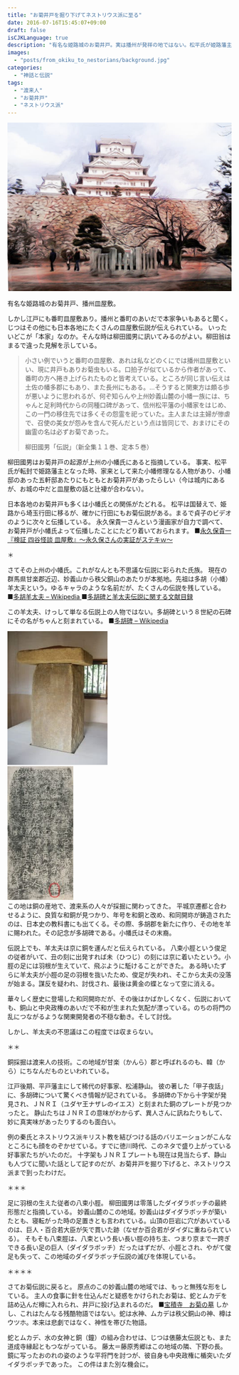 ```yaml
---
title: "お菊井戸を掘り下げてネストリウス派に至る"
date: 2016-07-16T15:45:07+09:00
draft: false
isCJKLanguage: true
description: "有名な姫路城のお菊井戸。実は播州が発祥の地ではない。松平氏が姫路藩主として転封されてきた時、家来に小幡修理がいた。小幡氏は他地域でもお菊井戸伝説を振りまいている。上州の氏族で、地元にも当然お菊井戸伝承がある。しかし、それにとどまらない。多胡碑、羊大夫、羽の生えた足を持つ飛脚、そしてネストリウス派へと導かれていく。"
images:
  - "posts/from_okiku_to_nestorians/background.jpg" 
categories:
  - "神話と伝説"
tags:
  - "渡来人"
  - "お菊井戸"
  - "ネストリウス派"
---
```


<img id="ovq_bgimage" src="background.jpg">

有名な姫路城のお菊井戸、播州皿屋敷。

しかし江戸にも番町皿屋敷あり。播州と番町のあいだで本家争いもあると聞く。じつはその他にも日本各地にたくさんの皿屋敷伝説が伝えられている。
いったいどこが「本家」なのか。そんな時は柳田國男に訊いてみるのがよい。柳田翁はまるで違った見解を示している。

> 小さい例でいうと番町の皿屋敷、あれは私などのくにでは播州皿屋敷といい、現に井戸もありお菊虫もいる。口拍子が似ているから作者があって、番町の方へ捲き上げられたものと皆考えている。ところが同じ言い伝えは土佐の幡多郡にもあり、また長州にもある。…そうすると関東方は頗る歩が悪いように思われるが、何ぞ知らんや上州妙義山麓の小幡一族には、ちゃんと足利時代からの同種口碑があって、信州松平藩の小幡家をはじめ、この一門の移住先では多くその怨霊を祀っていた。主人または主婦が惨虐で、召使の美女が怨みを含んで死んだという点は皆同じで、おまけにその幽霊の名は必ずお菊であった。
>
> 柳田國男「伝説」（新全集１１巻、定本５巻）

柳田國男はお菊井戸の起源が上州の小幡氏にあると指摘している。
事実、松平氏が転封で姫路藩主となった時、家来として来た小幡修理なる人物があり、小幡邸のあった五軒邸あたりにもともとお菊井戸があったらしい（今は城内にあるが、お城の中だと皿屋敷の話と辻褄が合わない）。

日本各地のお菊井戸も多くは小幡氏との関係がたどれる。
松平は国替えで、姫路から埼玉行田に移るが、確かに行田にもお菊伝説がある。まるで貞子のビデオのように次々と伝播している。
永久保貴一さんという漫画家が自力で調べて、お菊井戸が小幡氏よって伝播したことにたどり着いておられます。
■[永久保貴一『検証 四谷怪談 皿屋敷』～永久保さんの実証がステキｗ～](http://blog.goo.ne.jp/kitsunekonkon/e/0c877461816d7a29ef4ef9597093824a)

＊

さてその上州の小幡氏。これがなんとも不思議な伝説に彩られた氏族。
現在の群馬県甘楽郡近辺、妙義山から秩父銅山のあたりが本拠地。先祖は多胡（小幡）羊太夫という。ゆるキャラのような名前だが、たくさんの伝説を残している。
■[多胡羊太夫 – Wikipedia
](https://ja.wikipedia.org/wiki/多胡羊太夫)■[多胡碑と羊太夫伝説に関する文献目録](http://www.furutasigaku.jp/jfuruta/simin10/hitujimo.html)



この羊太夫、けっして単なる伝説上の人物ではない。多胡碑という８世紀の石碑にその名がちゃんと刻まれている。
■[多胡碑 – Wikipedia](https://ja.wikipedia.org/wiki/多胡碑)

<div class="ovq_flex_left"><img src="Monument_of_Tago_Tagohi-225x300.jpg"></div>
<div class="ovq_flex_right"><img src="tagohi.jpg"></div>
この地は銅の産地で、渡来系の人々が採掘に関わってきた。
平城京遷都と合わせるように、良質な和銅が見つかり、年号を和銅と改め、和同開珎が鋳造されたのは、日本史の教科書にも出てくる。その際、多胡郡を新たに作り、その地を羊に賜われた。その記念が多胡碑である。小幡氏はその末裔。

伝説上でも、羊太夫は京に銅を運んだと伝えられている。
八束小脛という俊足の従者がいて、丑の刻に出発すれば未（ひつじ）の刻には京に着いたという。小脛の足には羽根が生えていて、飛ぶように駈けることができた。
ある時いたずらに羊太夫が小脛の足の羽根を抜いたため、俊足が失われ、そこから太夫の没落が始まる。謀反を疑われ、討伐され、最後は黄金の蝶となって空に消える。

華々しく歴史に登場した和同開珎だが、その後はかばかしくなく、伝説においても、銅山と中央政権のあいだで不和が生まれた気配が漂っている。のちの将門の乱につながるような関東開発者の不穏な動き。そして討伐。

しかし、羊太夫の不思議はこの程度では収まらない。

＊＊

銅採掘は渡来人の技術。この地域が甘楽（かんら）郡と呼ばれるのも、韓（から）にちなんだものといわれている。

江戸後期、平戸藩主にして稀代の好事家、松浦静山。
彼の著した「甲子夜話」に、多胡碑について驚くべき情報が記されている。
多胡碑の下から十字架が発見され、ＪＮＲＩ（ユダヤ王ナザレのイエス）と刻まれた銅のプレートが見つかったと。
静山たちはＪＮＲＩの意味がわからず、異人さんに訊ねたりもして、妙に真実味があったりするのも面白い。

例の秦氏とネストリウス派キリスト教を結びつける話のバリエーションがこんなところにも顔をのぞかせている。すでに徳川時代、このネタで盛り上がっている好事家たちがいたのだ。
十字架もＪＮＲＩプレートも現在は見当たらず、静山も人づてに聞いた話として記すのだが、お菊井戸を掘り下げると、ネストリウス派まで到ったわけだ。

＊＊＊

足に羽根の生えた従者の八束小脛。
柳田國男は零落したダイダラボッチの最終形態だと指摘している。
妙義山麓のこの地域。妙義山はダイダラボッチが築いたとも、寝転がった時の足置きとも言われている。山頂の巨岩に穴があいているのは、巨人・百合若大臣が矢で貫いた跡（なぜか百合若がダイダに重ねられている）。
そもそも八束脛は、八束という長い長い脛の持ち主、つまり京まで一跨ぎできる長い足の巨人（ダイダラボッチ）だったはずだが、小脛とされ、やがて俊足も失って、この地域のダイダラボッチ伝説の滅びを体現している。

＊＊＊＊

さてお菊伝説に戻ると。
原点のこの妙義山麓の地域では、もっと無残な形をしている。
主人の食事に針を仕込んだと疑惑をかけられたお菊は、蛇とムカデを詰め込んだ樽に入れられ、井戸に投げ込まれるのだ。
■[宝積寺　お菊の墓](http://www.japanmystery.com/gunma/housyakuji.html)
しかし、これはたんなる残酷物語ではない。蛇は水神、ムカデは秩父銅山の神、樽はウツホ。本来は悲劇ではなく、神性を帯びた物語。

蛇とムカデ、水の女神と銅（鐘）の組み合わせは、じつは俵藤太伝説とも、また道成寺縁起ともつながっている。
藤太＝藤原秀郷はこの地域の隣、下野の長。鏡に写ったおのれの姿のような平将門を討つが、彼自身も中央政権に楯突いたダイダラボッチであった。
この件はまた別な機会に。
